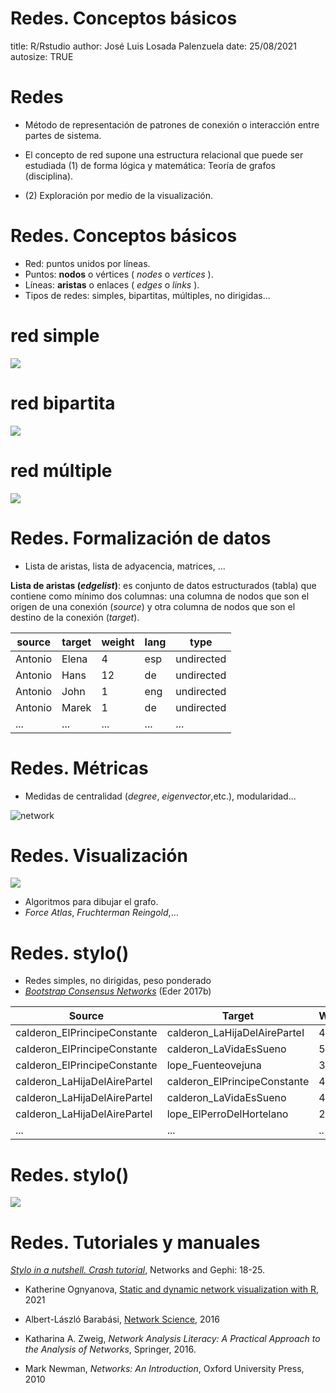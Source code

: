 Redes. Conceptos básicos
========================================================
title: R/Rstudio
author: José Luis Losada Palenzuela
date: 25/08/2021
autosize: TRUE

Redes
========================================================

- Método de representación de patrones de conexión o interacción entre partes de sistema. 

- El concepto de red supone una estructura relacional que puede ser estudiada (1) de forma lógica y matemática: Teoría de grafos (disciplina). 
- (2) Exploración por medio de la visualización.

Redes. Conceptos básicos
========================================================

- Red: puntos unidos por líneas.
- Puntos: **nodos** o vértices ( _nodes_ o _vertices_ ).
- Líneas: **aristas** o enlaces ( _edges_ o _links_ ).
- Tipos de redes: simples, bipartitas, múltiples, no dirigidas...

red simple
========================================================

![](images/taller8_redSimple.png)


red bipartita  
========================================================

![](images/taller8_redBipartita.png)
 

red múltiple 
========================================================
 
![](images/taller8_redmultiple.png) 
  

Redes. Formalización de datos  
========================================================

- Lista de aristas, lista de adyacencia, matrices, ...

**Lista de aristas (_edgelist_)**: es conjunto de datos estructurados (tabla) que contiene como mínimo dos columnas: una columna de nodos que son el origen de una conexión (_source_) y otra columna de nodos que son el destino de la conexión (_target_). 

|source |target|weight|lang|type|
|-------|------|----|-----|----|
|Antonio|Elena |4 |esp     |undirected|
|Antonio|Hans  |12  |de     |undirected|
|Antonio|John  |1 |eng     |undirected|
|Antonio|Marek |1  |de     |undirected|
|...|... |... |...|...|

Redes. Métricas
========================================================

- Medidas de centralidad (_degree_, _eigenvector_,etc.), modularidad...

![network](images/taller8_centralidad.png) 

Redes. Visualización
========================================================

![](images/taller8_network_viz.png)

- Algoritmos para dibujar el grafo. 
- _Force Atlas_, _Fruchterman Reingold_,...

Redes. stylo()
========================================================

- Redes simples, no dirigidas, peso ponderado
- [_Bootstrap Consensus Networks_](https://computationalstylistics.github.io/projects/bootstrap-networks/) (Eder 2017b)

|Source|Target|Weight|Type|
|------|------|-----|----|
|calderon_ElPrincipeConstante|calderon_LaHijaDelAireParteI|43 |undirected|
|calderon_ElPrincipeConstante|calderon_LaVidaEsSueno       |59   |undirected|
|calderon_ElPrincipeConstante|lope_Fuenteovejuna           |30   |undirected|
|calderon_LaHijaDelAireParteI|calderon_ElPrincipeConstante |43   |undirected|
|calderon_LaHijaDelAireParteI|calderon_LaVidaEsSueno       |47   |undirected|
|calderon_LaHijaDelAireParteI|lope_ElPerroDelHortelano     |24   |undirected|
|...|... |.. |...|

Redes. stylo()
========================================================

![](images/taller8_redStylo.png)

Redes. Tutoriales y manuales
========================================================

[_Stylo in a nutshell. Crash tutorial_](https://computationalstylistics.github.io/stylo_nutshell/#running-gephi-saving-a-network), Networks and Gephi: 18-25.

- Katherine Ognyanova, [Static and dynamic network visualization with R](https://kateto.net/network-visualization), 2021

- Albert-László Barabási, [Network Science](http://networksciencebook.com), 2016
- Katharina A. Zweig, _Network Analysis Literacy: A Practical Approach to the Analysis of Networks_, Springer, 2016.

- Mark Newman, _Networks: An Introduction_, Oxford University Press, 2010
